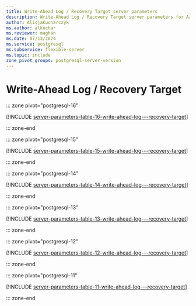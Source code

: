 ```yaml
---
title: Write-Ahead Log / Recovery Target server parameters
description: Write-Ahead Log / Recovery Target server parameters for Azure Database for PostgreSQL - Flexible Server.
author: AlicjaKucharczyk
ms.author: alkuchar
ms.reviewer: maghan
ms.date: 07/13/2024
ms.service: postgresql
ms.subservice: flexible-server
ms.topic: include
zone_pivot_groups: postgresql-server-version
---
```

# Write-Ahead Log / Recovery Target


::: zone pivot="postgresql-16"

[!INCLUDE [server-parameters-table-16-write-ahead-log---recovery-target](./includes/server-parameters-table-16-write-ahead-log---recovery-target.md)]

::: zone-end


::: zone pivot="postgresql-15"

[!INCLUDE [server-parameters-table-15-write-ahead-log---recovery-target](./includes/server-parameters-table-15-write-ahead-log---recovery-target.md)]

::: zone-end


::: zone pivot="postgresql-14"

[!INCLUDE [server-parameters-table-14-write-ahead-log---recovery-target](./includes/server-parameters-table-14-write-ahead-log---recovery-target.md)]

::: zone-end


::: zone pivot="postgresql-13"

[!INCLUDE [server-parameters-table-13-write-ahead-log---recovery-target](./includes/server-parameters-table-13-write-ahead-log---recovery-target.md)]

::: zone-end


::: zone pivot="postgresql-12"

[!INCLUDE [server-parameters-table-12-write-ahead-log---recovery-target](./includes/server-parameters-table-12-write-ahead-log---recovery-target.md)]

::: zone-end


::: zone pivot="postgresql-11"

[!INCLUDE [server-parameters-table-11-write-ahead-log---recovery-target](./includes/server-parameters-table-11-write-ahead-log---recovery-target.md)]

::: zone-end


